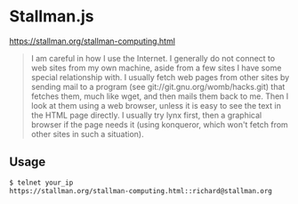 Stallman.js
===========

https://stallman.org/stallman-computing.html

> I am careful in how I use the Internet. I generally do not connect to web sites from my own machine, aside from a few sites I have some special relationship with. I usually fetch web pages from other sites by sending mail to a program (see git://git.gnu.org/womb/hacks.git) that fetches them, much like wget, and then mails them back to me. Then I look at them using a web browser, unless it is easy to see the text in the HTML page directly. I usually try lynx first, then a graphical browser if the page needs it (using konqueror, which won't fetch from other sites in such a situation).

Usage
-----

```sh
$ telnet your_ip
https://stallman.org/stallman-computing.html::richard@stallman.org
```
